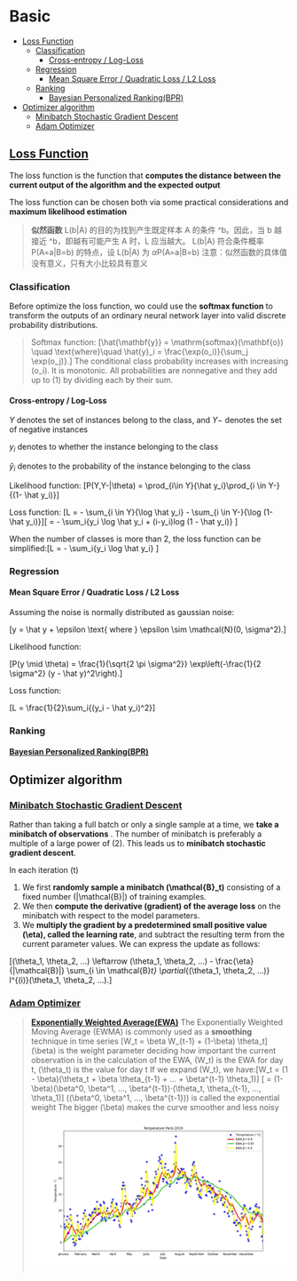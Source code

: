 # Basic

- [Loss Function](#loss-function)
  - [Classification](#classification)
    - [Cross-entropy / Log-Loss](#cross-entropy--log-loss)
  - [Regression](#regression)
    - [Mean Square Error / Quadratic Loss / L2 Loss](#mean-square-error--quadratic-loss--l2-loss)
  - [Ranking](#ranking)
    - [Bayesian Personalized Ranking(BPR)](#bayesian-personalized-rankingbpr)
- [Optimizer algorithm](#optimizer-algorithm)
  - [Minibatch Stochastic Gradient Descent](#minibatch-stochastic-gradient-descent)
  - [Adam Optimizer](#adam-optimizer)


## [Loss Function](https://towardsdatascience.com/what-is-loss-function-1e2605aeb904)

The loss function is the function that **computes the distance between the current output of the algorithm and the expected output**

The loss function can be chosen both via some practical considerations and **maximum likelihood estimation**

> **似然函数** L(b|A) 的目的为找到产生既定样本 A 的条件 ^b。因此，当 b 越接近 ^b，即越有可能产生 A 时，L 应当越大。
> L(b|A) 符合条件概率 P(A=a|B=b) 的特点，设 L(b|A) 为 $\alpha$P(A=a|B=b)
> 注意：似然函数的具体值没有意义，只有大小比较具有意义

### Classification

Before optimize the loss function, wo could use the **softmax function** to transform the outputs of an ordinary neural network layer into valid discrete probability distributions.


> Softmax function: \[\hat{\mathbf{y}} = \mathrm{softmax}(\mathbf{o}) \quad \text{where}\quad \hat{y}_i = \frac{\exp(o_i)}{\sum_j \exp(o_j)}.\] The conditional class probability increases with increasing \(o_i\). It is monotonic. All probabilities are nonnegative and they add up to \(1\) by dividing each by their sum. 


#### Cross-entropy / Log-Loss

$Y$ denotes the set of instances belong to the class, and $Y−$ denotes the set of negative instances

$y_i$ denotes to whether the instance belonging to the class

$\hat y_i$ denotes to the probability of the instance belonging to the class

Likelihood function: \[P(Y,Y-|\theta) = \prod_{i\in Y}{\hat y_i}\prod_{i \in Y-}{(1- \hat y_i)}\]

Loss function: \[L = - \sum_{i \in Y}{\log \hat y_i} - \sum_{i \in Y-}{\log (1- \hat y_i)}\]\[ = - \sum_i{y_i \log \hat y_i + (i-y_i)log (1 - \hat y_i)} \]

When the number of classes is more than 2, the loss function can be simplified:\[L = - \sum_i{y_i \log \hat y_i} \]


### Regression 

#### Mean Square Error / Quadratic Loss / L2 Loss

Assuming the noise is normally distributed as gaussian noise:


\[y = \hat y + \epsilon \text{ where } \epsilon \sim \mathcal{N}(0, \sigma^2).\]

Likelihood function:

\[P(y \mid \theta) = \frac{1}{\sqrt{2 \pi \sigma^2}} \exp\left(-\frac{1}{2 \sigma^2} (y - \hat y)^2\right).\]

Loss function:

\[L = \frac{1}{2}\sum_i{(y_i - \hat y_i)^2}\]

### Ranking

#### [Bayesian Personalized Ranking(BPR)](https://towardsdatascience.com/recommender-system-bayesian-personalized-ranking-from-implicit-feedback-78684bfcddf6) 


## Optimizer algorithm

### [Minibatch Stochastic Gradient Descent](https://towardsdatascience.com/batch-mini-batch-stochastic-gradient-descent-7a62ecba642a)

Rather than taking a full batch or only a single sample at a time, we **take a minibatch of observations** . The number of minibatch is preferably a multiple of a large power of \(2\). This leads us to **minibatch stochastic gradient descent**.

In each iteration \(t\) 
1. We first **randomly sample a minibatch \(\mathcal{B}_t\)** consisting of a fixed number \(|\mathcal{B}|\) of training examples. 
2. We then **compute the derivative (gradient) of the average loss** on the minibatch with respect to the model parameters. 
3. We **multiply the gradient by a predetermined small positive value \(\eta\), called the learning rate**, and subtract the resulting term from the current parameter values. We can express the update as follows:

\[(\theta_1, \theta_2, ...) \leftarrow (\theta_1, \theta_2, ...) - \frac{\eta}{|\mathcal{B}|} \sum_{i \in \mathcal{B}_t} \partial_{(\theta_1, \theta_2, ...)} l^{(i)}(\theta_1, \theta_2, ...).\]

### [Adam Optimizer](https://www.geeksforgeeks.org/intuition-of-adam-optimizer/)

> **[Exponentially Weighted Average(EWA)](https://medium.com/mlearning-ai/exponentially-weighted-average-5eed00181a09)**
>The Exponentially Weighted Moving Average (EWMA) is commonly used as a **smoothing** technique in time series 
> \[W_t = \beta W_{t-1} + (1-\beta) \theta_t\] \(\beta\) is the weight parameter deciding how important the current observation is in the calculation of the EWA, \(W_t\) is the EWA for day t, \(\theta_t\) is the value for day t
> If we expand \(W_t\), we have:\[W_t = (1 - \beta)(\theta_t + \beta \theta_{t-1} + ... + \beta^{t-1} \theta_1)\] \[ = (1-\beta)(\beta^0, \beta^1, ..., \beta^{t-1})·(\theta_t, \theta_{t-1}, ..., \theta_1)\] \((\beta^0, \beta^1, ..., \beta^{t-1})\) is called the exponential weight
> The bigger \(\beta\) makes the curve smoother and less noisy![EWA](img/EWA.webp)


